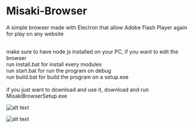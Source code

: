 # Misaki-Browser
A simple browser made with Electron that allow Adobe Flash Player again for play on any website

<br>
make sure to have node js installed on your PC, if you want to edit the browser
<br>
run install.bat for install every modules
<br>
run start.bat for run the program on debug
<br>
run build.bat for build the program on a setup.exe
<br>

<br>
if you just want to download and use it, download and run MisakiBrowserSetup.exe
<br>

![alt text](https://i.imgur.com/Z10dOBn.png)

![alt text](https://i.imgur.com/MULZsAl.png)
